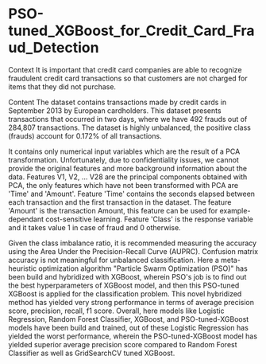 # PSO-tuned_XGBoost_for_Credit_Card_Fraud_Detection
Context It is important that credit card companies are able to recognize fraudulent credit card transactions so that customers are not charged for items that they did not purchase.

Content The dataset contains transactions made by credit cards in September 2013 by European cardholders. This dataset presents transactions that occurred in two days, where we have 492 frauds out of 284,807 transactions. The dataset is highly unbalanced, the positive class (frauds) account for 0.172% of all transactions.

It contains only numerical input variables which are the result of a PCA transformation. Unfortunately, due to confidentiality issues, we cannot provide the original features and more background information about the data. Features V1, V2, … V28 are the principal components obtained with PCA, the only features which have not been transformed with PCA are 'Time' and 'Amount'. Feature 'Time' contains the seconds elapsed between each transaction and the first transaction in the dataset. The feature 'Amount' is the transaction Amount, this feature can be used for example-dependant cost-sensitive learning. Feature 'Class' is the response variable and it takes value 1 in case of fraud and 0 otherwise.

Given the class imbalance ratio, it is recommended measuring the accuracy using the Area Under the Precision-Recall Curve (AUPRC). Confusion matrix accuracy is not meaningful for unbalanced classification.
Here a meta-heuristic optimization algorithm "Particle Swarm Optimization (PSO)" has been build and hybridized with XGBoost, wherein PSO's job is to find out the best hyperparameters of XGBoost model, and then this PSO-tuned XGBoost is applied for the classification problem. This novel hybridized method has yielded very strong performance in terms of average precision score, precision, recall, f1 score. Overall, here models like Logistic Regression, Random Forest Classifier, XGBoost, and PSO-tuned-XGBoost models have been build and trained, out of these Logistic Regression has yielded the worst performance, wherein the PSO-tuned-XGBoost model has yielded superior average precision score compared to Random Forest Classifier as well as GridSearchCV tuned XGBoost.

